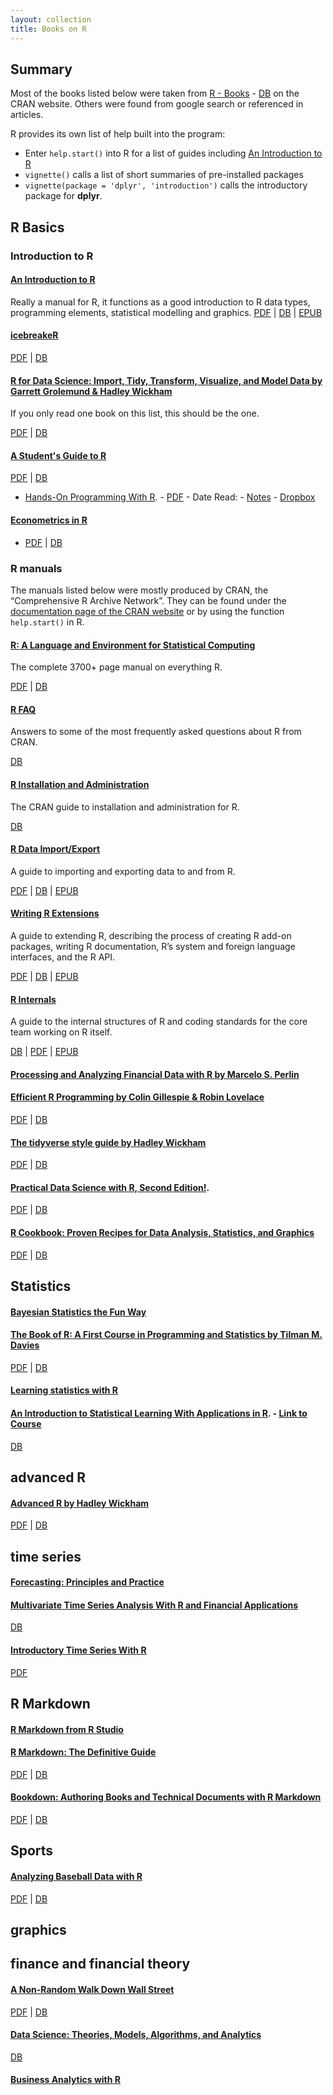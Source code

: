 ```yaml
---
layout: collection
title: Books on R
---
```


## Summary

Most of the books listed below were taken from [R - Books](https://www.r-project.org/doc/bib/R-books.html) - [DB](https://www.dropbox.com/s/rk7ed5f8wcml578/R%20-%20Books.pdf?dl=0) on the CRAN website. Others were found from google search or referenced in articles.

R provides its own list of help built into the program:

* Enter ```help.start()``` into R for a list of guides including [An Introduction to R](https://cran.r-project.org/doc/manuals/R-intro.html)
* ```vignette()``` calls a list of short summaries of pre-installed packages
* ```vignette(package = 'dplyr', 'introduction')``` calls the introductory package for **dplyr**.

## R Basics

### Introduction to R

#### [An Introduction to R](https://cran.r-project.org/doc/manuals/R-intro.html)

Really a manual for R, it functions as a good introduction to R data types, programming elements, statistical modelling and graphics. [PDF](https://cran.r-project.org/doc/manuals/r-release/R-intro.pdf) | [DB](https://www.dropbox.com/s/agxo539mdo9xojb/An%20Introduction%20to%20R.pdf?dl=0) | [EPUB](https://cran.r-project.org/doc/manuals/r-release/R-intro.epub)

#### [icebreakeR](https://cran.r-project.org/doc/contrib/Robinson-icebreaker.pdf)

[PDF](https://cran.r-project.org/doc/contrib/Robinson-icebreaker.pdf) | [DB](https://www.dropbox.com/s/ljgyo9d8t4rju9h/Robinson-icebreaker.pdf?dl=0)

#### [R for Data Science: Import, Tidy, Transform, Visualize, and Model Data by Garrett Grolemund & Hadley Wickham](https://r4ds.had.co.nz/)

If you only read one book on this list, this should be the one.

[PDF](https://www.jstatsoft.org/article/view/v077b01/v77b01.pdf) | [DB](https://www.dropbox.com/s/8fw8iv04a2akk1c/R%20for%20Data%20Science%20Import%2C%20Tidy%2C%20Transform%2C%20Visualize%2C%20and%20Model%20Data.pdf?dl=0)

#### [A Student's Guide to R](https://cran.r-project.org/doc/contrib/Horton+Pruim+Kaplan_MOSAIC-StudentGuide.pdf)

[PDF](https://cran.r-project.org/doc/contrib/Horton+Pruim+Kaplan_MOSAIC-StudentGuide.pdf) | [DB](https://www.dropbox.com/s/htsebghs1ctnup7/A%20Students%20Guide%20to%20R.pdf?dl=0)

- [Hands-On Programming With R](https://rstudio-education.github.io/hopr/). - [PDF](https://d1b10bmlvqabco.cloudfront.net/attach/ighbo26t3ua52t/igp9099yy4v10/igz7vp4w5su9/OReilly_HandsOn_Programming_with_R_2014.pdf) - Date Read: -  [Notes]() - [Dropbox](https://www.dropbox.com/s/nxbq8c4e7xqbn60/Hands-On%20Programming%20with%20R.pdf?dl=0)
#### [Econometrics in R](https://cran.r-project.org/doc/contrib/Farnsworth-EconometricsInR.pdf)

* [PDF](https://cran.r-project.org/doc/contrib/Farnsworth-EconometricsInR.pdf) | [DB](https://www.dropbox.com/s/kt6mmluuh6va906/Farnsworth-EconometricsInR.pdf?dl=0)

### R manuals

The manuals listed below were mostly produced by CRAN, the “Comprehensive R Archive Network”. They can be found under the [documentation page of the CRAN website](https://cran.r-project.org/) or by using the function ```help.start()``` in R.

#### [R: A Language and Environment for Statistical Computing](https://cran.r-project.org/doc/manuals/fullrefman.pdf)

The complete 3700+ page manual on everything R. 

[PDF](https://cran.r-project.org/doc/manuals/fullrefman.pdf) | [DB](https://www.dropbox.com/s/ogx1xjl4703g1y2/R_A%20Language%20and%20Environment%20for%20Statistical%20Computing.pdf?dl=0)

#### [R FAQ](https://cran.r-project.org/doc/manuals/R-FAQ.html)

Answers to some of the most frequently asked questions about R from CRAN. 

[DB](https://www.dropbox.com/s/g2hpoaddgyhbiev/R%20FAQ.pdf?dl=0)

#### [R Installation and Administration](https://cran.r-project.org/doc/manuals/R-admin.html)

The CRAN guide to installation and administration for R.

[DB](https://www.dropbox.com/s/y76p9497fjvlbu0/R%20Installation%20and%20Administration.pdf?dl=0)

#### [R Data Import/Export](https://cran.r-project.org/doc/manuals/R-data.html)

A guide to importing and exporting data to and from R.

[PDF](https://cran.r-project.org/doc/manuals/R-data.pdf) | [DB](https://www.dropbox.com/s/4h7j6ncn3kxthp9/R%20Data%20Import%3AExport.pdf?dl=0) | [EPUB](https://cran.r-project.org/doc/manuals/r-release/R-data.epub)

#### [Writing R Extensions](https://cran.r-project.org/)

A guide to extending R, describing the process of creating R add-on packages, writing R documentation, R’s system and foreign language interfaces, and the R API.

[PDF](https://cran.r-project.org/doc/manuals/R-data.pdf) | [DB](https://www.dropbox.com/s/jrixt4v555n3hwf/PDF%20document.pdf?dl=0) | [EPUB](https://cran.r-project.org/doc/manuals/r-release/R-exts.epub)

#### [R Internals](https://cran.r-project.org/doc/manuals/R-ints.html)

A guide to the internal structures of R and coding standards for the core team working on R itself.

[DB](https://www.dropbox.com/s/ybkno0t7zklwde7/R%20Internals.pdf?dl=0) | [PDF](https://cran.r-project.org/doc/manuals/r-release/R-ints.pdf) | [EPUB](https://cran.r-project.org/doc/manuals/r-release/R-ints.epub)

#### [Processing and Analyzing Financial Data with R by Marcelo S. Perlin](https://www.msperlin.com/pafdR/)

#### [Efficient R Programming by Colin Gillespie & Robin Lovelace](https://bookdown.org/csgillespie/efficientR/introduction.html#prerequisites)

[PDF](https://englianhu.files.wordpress.com/2018/10/efficient-r-programming.pdf) | [DB](https://www.dropbox.com/s/cnsrcgfjb60c1gu/Efficient%20R%20Programming%20A%20Practical%20Guide%20to%20Smarter%20Programming%20by%20Colin%20Gillespie%20Robin%20Lovelace%20%28z-lib.org%29.pdf?dl=0)

#### [The tidyverse style guide by Hadley Wickham](https://style.tidyverse.org/)

[PDF](https://style.tidyverse.org/_main.pdf) | [DB](https://www.dropbox.com/s/vzabzpxqaneu557/The%20Tidyverse%20Style%20Guide.pdf?dl=0)

#### [Practical Data Science with R, Second Edition!](https://livebook.manning.com/book/practical-data-science-with-r-second-edition/welcome/v-6/).

[PDF](http://1.droppdf.com/files/EyDuc/manning-practical-data-science-with-r-2014.pdf) | [DB](https://www.dropbox.com/s/yxhi2x72lw6r215/Practical%20Data%20Science%20with%20R.pdf?dl=0)

#### [R Cookbook: Proven Recipes for Data Analysis, Statistics, and Graphics]()

[PDF](http://phylab.fudan.edu.cn/lib/exe/fetch.php?media=home:whyx:proj:r.cookbook.pdf) | [DB](https://www.dropbox.com/s/qmhvno57kzf6cc0/r.cookbook.pdf?dl=0)

## Statistics

#### [Bayesian Statistics the Fun Way](https://nostarch.com/learnbayes)

#### [The Book of R: A First Course in Programming and Statistics by Tilman M. Davies](https://nostarch.com/bookofr)

[PDF](https://web.itu.edu.tr/~tokerem/The_Book_of_R.pdf) | [DB](https://www.dropbox.com/s/quspig1j4npkjzn/The_Book_of_R.pdf?dl=0)

#### [Learning statistics with R](https://learningstatisticswithr.com/book/)

#### [An Introduction to Statistical Learning With Applications in R](https://faculty.marshall.usc.edu/gareth-james/ISL/ISLR%20Seventh%20Printing.pdf).  - [Link to Course](http://www.science.smith.edu/~jcrouser/SDS293/)

[DB](https://www.dropbox.com/s/uf5i1hcwyay8e8y/An%20Introduction%20to%20Statistical%20Learning%20Gareth%20James%20Daniela%20Witten%20Trevor%20Hastie%20Robert%20Tibshirani%20with%20Applications%20in%20R.pdf?dl=0)

## advanced R

#### [Advanced R by Hadley Wickham](https://adv-r.hadley.nz/)

[PDF](https://englianhu.files.wordpress.com/2016/05/advanced-r.pdf) | [DB](https://www.dropbox.com/s/lme6dggr6fgwn0g/advanced-r.pdf?dl=0)

## time series

#### [Forecasting: Principles and Practice](https://otexts.com/fpp3/)

#### [Multivariate Time Series Analysis With R and Financial Applications](https://www.wiley.com/en-us/Multivariate+Time+Series+Analysis%3A+With+R+and+Financial+Applications-p-9781118617908)

[DB](https://www.dropbox.com/s/ifomfi9jfdveoiy/Multivariate%20Time%20Series%20Analysis%20With%20R%20and%20Financial%20Applications%20by%20Ruey%20S.%20Tsay%20%28z-lib.org%29.pdf?dl=0)

#### [Introductory Time Series With R](https://link.springer.com/book/10.1007/978-0-387-88698-5)

[PDF](https://www.researchgate.net/publication/221936126_Introductory_Time_Series_With_R)

## R Markdown

#### [R Markdown from R Studio](https://rmarkdown.rstudio.com/lesson-1.html)

#### [R Markdown: The Definitive Guide](https://bookdown.org/yihui/rmarkdown/)

[PDF](https://bookdown.org/yihui/rmarkdown/rmarkdown.pdf) | [DB](https://www.dropbox.com/sh/onwgy53dapjhloc/AABlouvkBz1B4JtkjZ4ra1iYa?dl=0)

#### [Bookdown: Authoring Books and Technical Documents with R Markdown](https://bookdown.org/yihui/bookdown/)

[PDF](https://bookdown.org/yihui/bookdown/bookdown.pdf) | [DB](https://www.dropbox.com/s/3sm5j0wq3vs9m08/bookdown.pdf?dl=0)

## Sports

#### [Analyzing Baseball Data with R](https://baseballwithr.wordpress.com/) 

[PDF](http://rgonzo.us/shiny/books/Baseball.pdf) | [DB](https://www.dropbox.com/s/szyiwnxdv9dx3zf/Analyzing%20Baseball%20Data%20with%20R%20by%20Max%20Marchi%2C%20Jim%20Albert%20%28z-lib.org%29.pdf?dl=0)

## graphics

## finance and financial theory

#### [A Non-Random Walk Down Wall Street](https://press.princeton.edu/books/paperback/9780691092560/a-non-random-walk-down-wall-street)

[PDF](http://kadamaee.ir/payesh/books-tank/17/Lo%20&%20MacKinlay%20-%20A%20Non-Random%20Walk%20Down%20Wall%20Street%20(1999).pdf) | [DB](https://www.dropbox.com/s/u8c9ar27a2552dv/Lo%20%26%20MacKinlay%20-%20A%20Non-Random%20Walk%20Down%20Wall%20Street%20%281999%29.pdf?dl=0)

#### [Data Science: Theories, Models, Algorithms, and Analytics](https://srdas.github.io/MLBook/IntroductoryRprogamming.html#regression)

[DB](https://www.dropbox.com/s/mo91sqbbjptpmi9/Data%20Science%3A%20Theories%2C%20Models%2C%20Algorithms%2C%20and%20Analytics.pdf?dl=0)

#### [Business Analytics with R](https://bookdown.org/jeffreytmonroe/business_analytics_with_r7/)
